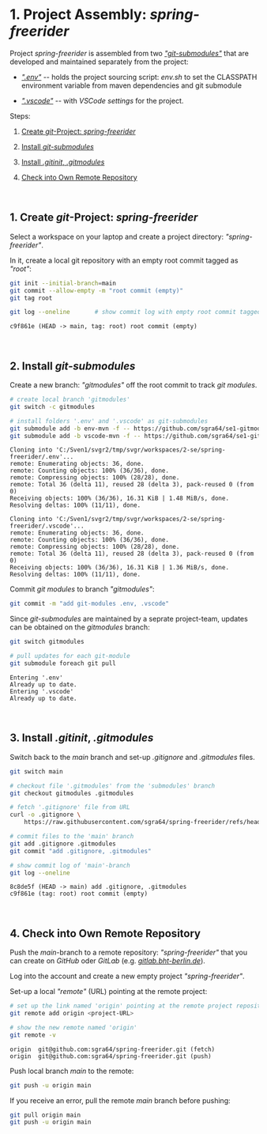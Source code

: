 # 1. Project Assembly: *spring-freerider*

Project *spring-freerider* is assembled from two
[*"git-submodules"*](https://www.atlassian.com/git/tutorials/git-submodule)
that are developed and maintained separately from the project:

- [*".env"*](https://github.com/sgra64/se1-gitmodules/tree/env-mvn)
    -- holds the project sourcing script: *env.sh* to set the CLASSPATH
    environment variable from maven dependencies and git submodule

- [*".vscode"*](https://github.com/sgra64/se1-gitmodules/tree/vscode-mvn)
    -- with *VSCode settings* for the project.

Steps:

1. [Create *git*-Project: *spring-freerider*](#1-create-git-project-spring-freerider)

1. [Install *git-submodules*](#2-install-git-submodules)

1. [Install *.gitinit*, *.gitmodules*](#3-install-gitinit-gitmodules)

1. [Check into Own Remote Repository](#4-check-into-own-remote-repository)



&nbsp;

## 1. Create *git*-Project: *spring-freerider*

Select a workspace on your laptop and create a project directory:
*"spring-freerider"*.

In it, create a local git repository with an empty root commit tagged as *"root"*:

```sh
git init --initial-branch=main
git commit --allow-empty -m "root commit (empty)"
git tag root

git log --oneline       # show commit log with empty root commit tagged as 'root'
```
```
c9f861e (HEAD -> main, tag: root) root commit (empty)
```



&nbsp;

## 2. Install *git-submodules*

Create a new branch: *"gitmodules"* off the root commit to track *git modules*.

```sh
# create local branch 'gitmodules'
git switch -c gitmodules

# install folders '.env' and '.vscode' as git-submodules
git submodule add -b env-mvn -f -- https://github.com/sgra64/se1-gitmodules.git .env
git submodule add -b vscode-mvn -f -- https://github.com/sgra64/se1-gitmodules.git .vscode
```
```
Cloning into 'C:/Sven1/svgr2/tmp/svgr/workspaces/2-se/spring-freerider/.env'...
remote: Enumerating objects: 36, done.
remote: Counting objects: 100% (36/36), done.
remote: Compressing objects: 100% (28/28), done.
remote: Total 36 (delta 11), reused 28 (delta 3), pack-reused 0 (from 0)
Receiving objects: 100% (36/36), 16.31 KiB | 1.48 MiB/s, done.
Resolving deltas: 100% (11/11), done.

Cloning into 'C:/Sven1/svgr2/tmp/svgr/workspaces/2-se/spring-freerider/.vscode'...
remote: Enumerating objects: 36, done.
remote: Counting objects: 100% (36/36), done.
remote: Compressing objects: 100% (28/28), done.
remote: Total 36 (delta 11), reused 28 (delta 3), pack-reused 0 (from 0)
Receiving objects: 100% (36/36), 16.31 KiB | 1.36 MiB/s, done.
Resolving deltas: 100% (11/11), done.
```

Commit *git modules* to branch *"gitmodules"*:

```sh
git commit -m "add git-modules .env, .vscode"
```

Since *git-submodules* are maintained by a seprate project-team, updates
can be obtained on the *gitmodules* branch:

```sh
git switch gitmodules

# pull updates for each git-module
git submodule foreach git pull
```
```
Entering '.env'
Already up to date.
Entering '.vscode'
Already up to date.
```



&nbsp;

## 3. Install *.gitinit*, *.gitmodules*

Switch back to the *main* branch and set-up *.gitignore* and *.gitmodules* files.

```sh
git switch main

# checkout file '.gitmodules' from the 'submodules' branch
git checkout gitmodules .gitmodules

# fetch '.gitignore' file from URL
curl -o .gitignore \
    https://raw.githubusercontent.com/sgra64/spring-freerider/refs/heads/main/.gitignore

# commit files to the 'main' branch
git add .gitignore .gitmodules
git commit "add .gitignore, .gitmodules"

# show commit log of 'main'-branch
git log --oneline
```
```
8c8de5f (HEAD -> main) add .gitignore, .gitmodules
c9f861e (tag: root) root commit (empty)
```



&nbsp;

## 4. Check into Own Remote Repository

Push the *main*-branch to a remote repository: *"spring-freerider"* that you
can create on *GitHub* oder *GitLab* (e.g.
[*gitlab.bht-berlin.de*](gitlab.bht-berlin.de)).

Log into the account and create a new empty project *"spring-freerider"*.

Set-up a local *"remote"* (URL) pointing at the remote project:

```sh
# set up the link named 'origin' pointing at the remote project repository
git remote add origin <project-URL>

# show the new remote named 'origin'
git remote -v
```
```
origin  git@github.com:sgra64/spring-freerider.git (fetch)
origin  git@github.com:sgra64/spring-freerider.git (push)
```

Push local branch *main* to the remote:

```sh
git push -u origin main
```

If you receive an error, pull the remote *main* branch before pushing:

```sh
git pull origin main
git push -u origin main
```
